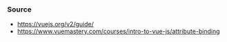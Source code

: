 ### Source

- https://vuejs.org/v2/guide/
- https://www.vuemastery.com/courses/intro-to-vue-js/attribute-binding
